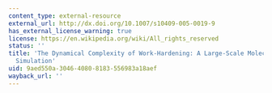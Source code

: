 ```yaml
---
content_type: external-resource
external_url: http://dx.doi.org/10.1007/s10409-005-0019-9
has_external_license_warning: true
license: https://en.wikipedia.org/wiki/All_rights_reserved
status: ''
title: 'The Dynamical Complexity of Work-Hardening: A Large-Scale Molecular Dynamics
  Simulation'
uid: 9aed550a-3046-4080-8183-556983a18aef
wayback_url: ''
---
```

